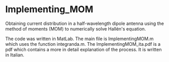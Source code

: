 # Implementing_MOM
Obtaining current distribution in a half-wavelength dipole antenna using the method of moments (MOM) to numerically solve Hallén's equation.

The code was written in MatLab.
The main file is ImplementingMOM.m which uses the function integranda.m.
The ImplementingMOM_ita.pdf is a pdf which contains a more in detail explanation of the process. It is written in Italian.
